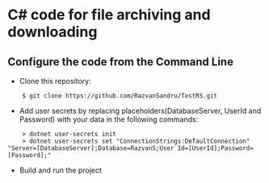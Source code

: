 # C# code for file archiving and downloading

## Configure the code from the Command Line

* Clone this repository:
```
    $ git clone https://github.com/RazvanSandru/TestRS.git
```

* Add user secrets by replacing placeholders(DatabaseServer, UserId and Password) with your data in the following commands:
```
    > dotnet user-secrets init
    > dotnet user-secrets set "ConnectionStrings:DefaultConnection" "Server=[DatabaseServer];Database=RazvanS;User Id=[UserId];Password=[Password];"
```

* Build and run the project
